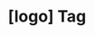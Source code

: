 ---
article_id: 0
description: List of articles under [logo] tag.
image: http://huntingbears.com.ve/static/img/site/mstile-310x310.png
layout: tag
slug: logo
title: '[logo] Tag'
---